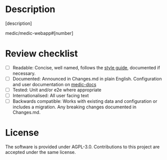 # Description

[description]

medic/medic-webapp#[number]

# Review checklist

- [ ] Readable: Concise, well named, follows the [style guide](https://github.com/medic/medic-docs/blob/master/development/style-guide.md), documented if necessary.
- [ ] Documented: Announced in Changes.md in plain English. Configuration and user documentation on [medic-docs](https://github.com/medic/medic-docs/)
- [ ] Tested: Unit and/or e2e where appropriate
- [ ] Internationalised: All user facing text
- [ ] Backwards compatible: Works with existing data and configuration or includes a migration. Any breaking changes documented in Changes.md.

# License

The software is provided under AGPL-3.0. Contributions to this project are accepted under the same license.
